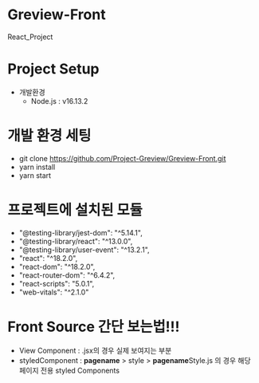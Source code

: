 # Greview-Front
React_Project


# Project Setup
- 개발환경
  - Node.js : v16.13.2

# 개발 환경 세팅
- git clone https://github.com/Project-Greview/Greview-Front.git
- yarn install
- yarn start

# 프로젝트에 설치된 모듈
- "@testing-library/jest-dom": "^5.14.1",
- "@testing-library/react": "^13.0.0",
- "@testing-library/user-event": "^13.2.1",
- "react": "^18.2.0",
- "react-dom": "^18.2.0",
- "react-router-dom": "^6.4.2",
- "react-scripts": "5.0.1",
- "web-vitals": "^2.1.0"

# Front Source 간단 보는법!!!
- View Component : .jsx의 경우 실제 보여지는 부분
- styledComponent : **pagename** > style > **pagename**Style.js 의 경우 해당 페이지 전용 styled Components
